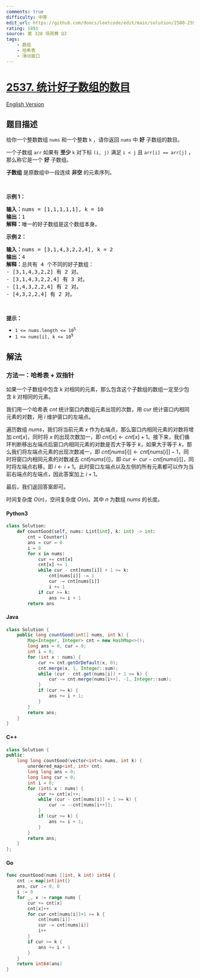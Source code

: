 ```yaml
---
comments: true
difficulty: 中等
edit_url: https://github.com/doocs/leetcode/edit/main/solution/2500-2599/2537.Count%20the%20Number%20of%20Good%20Subarrays/README.md
rating: 1891
source: 第 328 场周赛 Q3
tags:
    - 数组
    - 哈希表
    - 滑动窗口
---
```


<!-- problem:start -->

# [2537. 统计好子数组的数目](https://leetcode.cn/problems/count-the-number-of-good-subarrays)

[English Version](/solution/2500-2599/2537.Count%20the%20Number%20of%20Good%20Subarrays/README_EN.md)

## 题目描述

<!-- description:start -->

<p>给你一个整数数组 <code>nums</code>&nbsp;和一个整数 <code>k</code>&nbsp;，请你返回 <code>nums</code>&nbsp;中 <strong>好</strong>&nbsp;子数组的数目。</p>

<p>一个子数组 <code>arr</code>&nbsp;如果有 <strong>至少</strong>&nbsp;<code>k</code>&nbsp;对下标 <code>(i, j)</code>&nbsp;满足 <code>i &lt; j</code>&nbsp;且 <code>arr[i] == arr[j]</code>&nbsp;，那么称它是一个 <strong>好</strong>&nbsp;子数组。</p>

<p><strong>子数组</strong>&nbsp;是原数组中一段连续 <strong>非空</strong>&nbsp;的元素序列。</p>

<p>&nbsp;</p>

<p><strong>示例 1：</strong></p>

<pre><b>输入：</b>nums = [1,1,1,1,1], k = 10
<b>输出：</b>1
<b>解释：</b>唯一的好子数组是这个数组本身。
</pre>

<p><strong>示例 2：</strong></p>

<pre><b>输入：</b>nums = [3,1,4,3,2,2,4], k = 2
<b>输出：</b>4
<b>解释：</b>总共有 4 个不同的好子数组：
- [3,1,4,3,2,2] 有 2 对。
- [3,1,4,3,2,2,4] 有 3 对。
- [1,4,3,2,2,4] 有 2 对。
- [4,3,2,2,4] 有 2 对。
</pre>

<p>&nbsp;</p>

<p><strong>提示：</strong></p>

<ul>
	<li><code>1 &lt;= nums.length &lt;= 10<sup>5</sup></code></li>
	<li><code>1 &lt;= nums[i], k &lt;= 10<sup>9</sup></code></li>
</ul>

<!-- description:end -->

## 解法

<!-- solution:start -->

### 方法一：哈希表 + 双指针

如果一个子数组中包含 $k$ 对相同的元素，那么包含这个子数组的数组一定至少包含 $k$ 对相同的元素。

我们用一个哈希表 $cnt$ 统计窗口内数组元素出现的次数，用 $cur$ 统计窗口内相同元素的对数，用 $i$ 维护窗口的左端点。

遍历数组 $nums$，我们将当前元素 $x$ 作为右端点，那么窗口内相同元素的对数将增加 $cnt[x]$，同时将 $x$ 的出现次数加一，即 $cnt[x] \leftarrow cnt[x] + 1$。接下来，我们循环判断移出左端点后窗口内相同元素的对数是否大于等于 $k$，如果大于等于 $k$，那么我们将左端点元素的出现次数减一，即 $cnt[nums[i]] \leftarrow cnt[nums[i]] - 1$，同时将窗口内相同元素的对数减去 $cnt[nums[i]]$，即 $cur \leftarrow cur - cnt[nums[i]]$，同时将左端点右移，即 $i \leftarrow i + 1$。此时窗口左端点以及左侧的所有元素都可以作为当前右端点的左端点，因此答案加上 $i + 1$。

最后，我们返回答案即可。

时间复杂度 $O(n)$，空间复杂度 $O(n)$。其中 $n$ 为数组 $nums$ 的长度。

<!-- tabs:start -->

#### Python3

```python
class Solution:
    def countGood(self, nums: List[int], k: int) -> int:
        cnt = Counter()
        ans = cur = 0
        i = 0
        for x in nums:
            cur += cnt[x]
            cnt[x] += 1
            while cur - cnt[nums[i]] + 1 >= k:
                cnt[nums[i]] -= 1
                cur -= cnt[nums[i]]
                i += 1
            if cur >= k:
                ans += i + 1
        return ans
```

#### Java

```java
class Solution {
    public long countGood(int[] nums, int k) {
        Map<Integer, Integer> cnt = new HashMap<>();
        long ans = 0, cur = 0;
        int i = 0;
        for (int x : nums) {
            cur += cnt.getOrDefault(x, 0);
            cnt.merge(x, 1, Integer::sum);
            while (cur - cnt.get(nums[i]) + 1 >= k) {
                cur -= cnt.merge(nums[i++], -1, Integer::sum);
            }
            if (cur >= k) {
                ans += i + 1;
            }
        }
        return ans;
    }
}
```

#### C++

```cpp
class Solution {
public:
    long long countGood(vector<int>& nums, int k) {
        unordered_map<int, int> cnt;
        long long ans = 0;
        long long cur = 0;
        int i = 0;
        for (int& x : nums) {
            cur += cnt[x]++;
            while (cur - cnt[nums[i]] + 1 >= k) {
                cur -= --cnt[nums[i++]];
            }
            if (cur >= k) {
                ans += i + 1;
            }
        }
        return ans;
    }
};
```

#### Go

```go
func countGood(nums []int, k int) int64 {
	cnt := map[int]int{}
	ans, cur := 0, 0
	i := 0
	for _, x := range nums {
		cur += cnt[x]
		cnt[x]++
		for cur-cnt[nums[i]]+1 >= k {
			cnt[nums[i]]--
			cur -= cnt[nums[i]]
			i++
		}
		if cur >= k {
			ans += i + 1
		}
	}
	return int64(ans)
}
```

<!-- tabs:end -->

<!-- solution:end -->

<!-- problem:end -->
